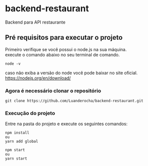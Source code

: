 # backend-restaurant
Backend para API restaurante


## Pré requisitos para executar o projeto
Primeiro verifique se você possui o node.js na sua máquina.<br/>
execute o comando abaixo no seu terminal de comando.
```
node -v
```

caso não exiba a versão do node você pode baixar no site oficial.<br/>
https://nodejs.org/en/download/ <br/>

### Agora é necessário clonar o repositório
```
git clone https://github.com/Luanderocha/backend-restaurant.git
```
### Execução do projeto
Entre na pasta do projeto e execute os seguintes comandos:
```
npm install
ou
yarn add global

npm start
ou
yarn start
```

